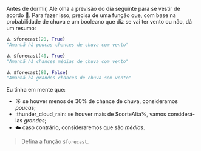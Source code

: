 Antes de dormir, Ale olha a previsão do dia seguinte para se vestir de acordo :closed_umbrella:. Para fazer isso, precisa de uma função que, com base na probabilidade de chuva e um booleano que diz se vai ter vento ou não, dá um resumo:

```python
ム $forecast(20, True)
"Amanhã há poucas chances de chuva com vento"

ム $forecast(40, True)
"Amanhã há chances médias de chuva com vento"

ム $forecast(80, False)
"Amanhã há grandes chances de chuva sem vento"
```

Eu tinha em mente que:

* :sunny: se houver menos de 30% de chance de chuva, consideramos _poucas_;
* :thunder_cloud_rain: se houver mais de $corteAlta%, vamos considerá-las _grandes_;
* :cloud: caso contrário, consideraremos que são _médias_.

> Defina a função `$forecast`.
